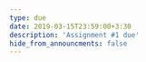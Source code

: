 ```yaml
---
type: due
date: 2019-03-15T23:59:00+3:30
description: 'Assignment #1 due'
hide_from_announcments: false
---
```

